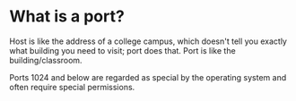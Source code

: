 # What is a port?

Host is like the address of a college campus, which doesn't tell you exactly what building you need to visit; port does that. Port is like the building/classroom.

Ports 1024 and below are regarded as special by the operating system and often require special permissions. 
